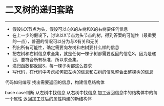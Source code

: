 # 二叉树的递归套路
***

* 假设以X节点为头，假设可以向X的左树和X的右树要任何信息
* 在上一步的假设下，讨论以X节点为头节点的树，得到答案的可能性（最重要的一点），普遍的情况可以分为与X有关和无关
* 列出所有可能性，确定需要向左树和右树要什么样的信息
* 把左树和右树信息求全集，就是任何一棵子树都需要返回的信息S，因为是递归，要符合所有标准，所以求全集。
* 递归函数都返回S，每一棵子树都这么要求
* 写代码，在代码中考虑如何把左树的信息和右树的信息整合出整棵树的信息


代码如何编写
找出需要返回的信息，构建信息结构体

base case判断
从左树中找信息
从右树中找信息
加工返回信息中的结构体中的每一个属性
返回加工过后的属性构建的新结构体

